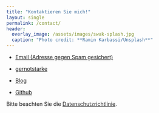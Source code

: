 ```yaml
---
title: "Kontaktieren Sie mich!"
layout: single
permalink: /contact/
header:
  overlay_image: /assets/images/swak-splash.jpg
  caption: "Photo credit: **Ramin Karbassi/Unsplash**"
---
```



* <a href="xmxaxixlxtxo:xgxsx@xgxexrxnxoxtxsxtxaxrxkxex.xdxe" onmouseover="this.href=this.href.replace(/x/g,'');"><i class="fa fa-fw fa-envelope"></i>Email (Adresse gegen Spam gesichert)</a>

* [<i class="fab fa-fw fa-twitter-square"></i>gernotstarke](https://twitter.com/gernotstarke)

* [<i class="fa fa-fw fa-rss-square"></i>Blog](https://it-and-more.blogspot.com)

* [<i class="fab fa-fw fa-github" aria-hidden="true"></i>Github](https://github.com/gernotstarke)


Bitte beachten Sie die <a href="{{ site.baseurl }}/imprint">Datenschutzrichtlinie</a>.
